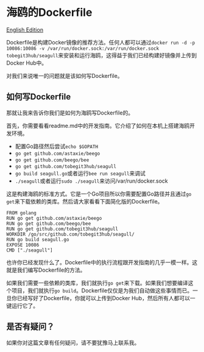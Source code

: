 
# 海鸥的Dockerfile

[English Edition](2014-10-20-seagull-dockerfile.md)

Dockerfile是构建Docker镜像的推荐方法。任何人都可以通过`docker run -d -p 10086:10086 -v /var/run/docker.sock:/var/run/docker.sock tobegit3hub/seagull`来安装和运行海鸥，这得益于我们已经构建好镜像并上传到Docker Hub中。

对我们来说唯一的问题就是该如何写Dockerfile。

## 如何写Dockerfile

那就让我来告诉你我们是如何为海鸥写Dockerfile的。

首先，你需要看看readme.md中的开发指南。它介绍了如何在本机上搭建海鸥开发环境。

* 配置Go路径然后尝试`echo $GOPATH`
* `go get github.com/astaxie/beego`
* `go get github.com/beego/bee`
* `go get github.com/tobegit3hub/seagull`
* `go build seagull.go`或者运行`bee run seagull`来调试
* `./seagull`或者运行`sudo ./seagull`来访问/var/run/docker.sock

这是构建海鸥的标准方式。它是一个Go项目所以你需要配置Go路径并且通过`go get`来下载依赖的类库。然后请大家看看下面简化版的Dockerfile。

```
FROM golang
RUN go get github.com/astaxie/beego
RUN go get github.com/beego/bee
RUN go get github.com/tobegit3hub/seagull
WORKDIR /go/src/github.com/tobegit3hub/seagull/
RUN go build seagull.go
EXPOSE 10086
CMD ["./seagull"]
```

也许你已经发现什么了。Dockerfile中的执行流程跟开发指南的几乎一模一样。这就是我们编写Dockerfile的方法。

如果我们需要一些依赖的类库，我们就执行`go get`来下载。如果我们想要编译这个项目，我们就执行`go build`。Dockerfile仅仅是为我们自动做这些事情而已。一旦你已经写好了Dockerfile，你就可以上传到Docker Hub，然后所有人都可以一键运行它了。

## 是否有疑问？

如果你对这篇文章有任何疑问，请不要犹豫马上联系我。
